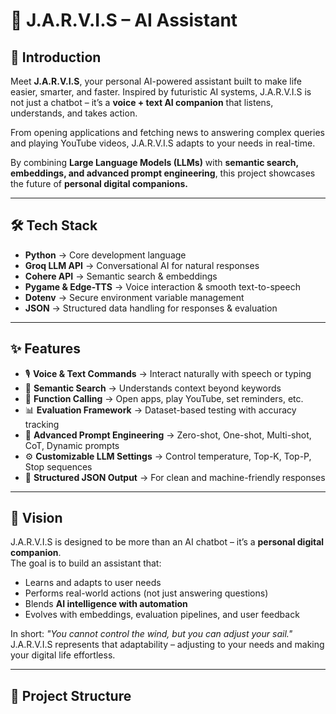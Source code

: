 # 🤖 J.A.R.V.I.S – AI Assistant  

## 🚀 Introduction  
Meet **J.A.R.V.I.S**, your personal AI-powered assistant built to make life easier, smarter, and faster. Inspired by futuristic AI systems, J.A.R.V.I.S is not just a chatbot – it’s a **voice + text AI companion** that listens, understands, and takes action.  

From opening applications and fetching news to answering complex queries and playing YouTube videos, J.A.R.V.I.S adapts to your needs in real-time.  

By combining **Large Language Models (LLMs)** with **semantic search, embeddings, and advanced prompt engineering**, this project showcases the future of **personal digital companions.**  

---

## 🛠️ Tech Stack  

- **Python** → Core development language  
- **Groq LLM API** → Conversational AI for natural responses  
- **Cohere API** → Semantic search & embeddings  
- **Pygame & Edge-TTS** → Voice interaction & smooth text-to-speech  
- **Dotenv** → Secure environment variable management  
- **JSON** → Structured data handling for responses & evaluation  

---

## ✨ Features  

- 🎙 **Voice & Text Commands** → Interact naturally with speech or typing  
- 🧠 **Semantic Search** → Understands context beyond keywords  
- 🔧 **Function Calling** → Open apps, play YouTube, set reminders, etc.  
- 📊 **Evaluation Framework** → Dataset-based testing with accuracy tracking  
- 🧩 **Advanced Prompt Engineering** → Zero-shot, One-shot, Multi-shot, CoT, Dynamic prompts  
- ⚙️ **Customizable LLM Settings** → Control temperature, Top-K, Top-P, Stop sequences  
- 📑 **Structured JSON Output** → For clean and machine-friendly responses  

---

## 🎯 Vision  

J.A.R.V.I.S is designed to be more than an AI chatbot – it’s a **personal digital companion**.  
The goal is to build an assistant that:  

- Learns and adapts to user needs  
- Performs real-world actions (not just answering questions)  
- Blends **AI intelligence with automation**  
- Evolves with embeddings, evaluation pipelines, and user feedback  

In short: *"You cannot control the wind, but you can adjust your sail."*  
J.A.R.V.I.S represents that adaptability – adjusting to your needs and making your digital life effortless.  

---

## 📂 Project Structure  

